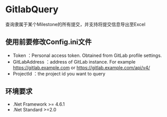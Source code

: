 # GitlabQuery
查询隶属于某个Milestone的所有提交，并支持将提交信息导出至Excel

## 使用前要修改Config.ini文件
- Token ：Personal access token. Obtained from GitLab profile settings.
- GitLabAddress ：address of GitLab instance. For example https://gitlab.example.com or https://gitlab.example.com/api/v4/ 
- ProjectId ：the project id you want to query
## 环境要求  
- .Net Framework >= 4.6.1  
- .Net Standard >=2.0

